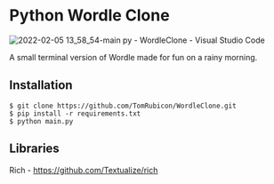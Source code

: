# Python Wordle Clone
![2022-02-05 13_58_54-main py - WordleClone - Visual Studio Code](https://user-images.githubusercontent.com/1091484/152655250-8183e86e-8448-49cb-8d34-d17da45a7da4.png)

A small terminal version of Wordle made for fun on a rainy morning.

## Installation 
    $ git clone https://github.com/TomRubicon/WordleClone.git
    $ pip install -r requirements.txt
    $ python main.py
    
## Libraries
Rich - https://github.com/Textualize/rich

